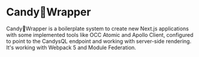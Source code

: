 # Candy:candy:Wrapper

Candy:candy:Wrapper is a boilerplate system to create new Next.js applications with some implemented tools like OCC Atomic and Apollo Client, configured to point to the CandysQL endpoint and working with server-side rendering. It's working with Webpack 5 and Module Federation.